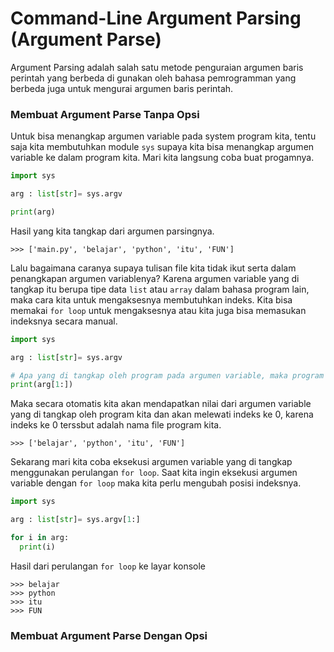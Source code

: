 # Command-Line Argument Parsing (Argument Parse)

Argument Parsing adalah salah satu metode penguraian argumen baris perintah yang berbeda di gunakan oleh bahasa pemrogramman yang berbeda juga untuk mengurai argumen baris perintah.

### Membuat Argument Parse Tanpa Opsi

Untuk bisa menangkap argumen variable pada system program kita, tentu saja kita membutuhkan module `sys` supaya kita bisa menangkap argumen variable ke dalam program kita. Mari kita langsung coba buat progamnya.

```py
import sys

arg : list[str]= sys.argv

print(arg)
```
Hasil yang kita tangkap dari argumen parsingnya.

```terminal
>>> ['main.py', 'belajar', 'python', 'itu', 'FUN']
```
Lalu bagaimana caranya supaya tulisan file kita tidak ikut serta dalam penangkapan argumen variablenya?
Karena argumen variable yang di tangkap itu berupa tipe data `list` atau `array` dalam bahasa program lain, maka cara kita untuk mengaksesnya membutuhkan indeks. Kita bisa memakai `for loop` untuk mengaksesnya atau kita juga bisa memasukan indeksnya secara manual.

```py
import sys

arg : list[str]= sys.argv

# Apa yang di tangkap oleh program pada argumen variable, maka program kita akan mengabaikan indeks ke 0
print(arg[1:])
```
Maka secara otomatis kita akan mendapatkan nilai dari argumen variable yang di tangkap oleh program kita dan akan melewati indeks ke 0, karena indeks ke 0 terssbut adalah nama file program kita.
```terminal
>>> ['belajar', 'python', 'itu', 'FUN']
```

Sekarang mari kita coba eksekusi argumen variable yang di tangkap menggunakan perulangan `for loop`.
Saat kita ingin eksekusi argumen variable dengan `for loop` maka kita perlu mengubah posisi indeksnya.

```py
import sys

arg : list[str]= sys.argv[1:]

for i in arg:
  print(i)
```
Hasil dari perulangan `for loop` ke layar konsole
```terminal
>>> belajar
>>> python
>>> itu
>>> FUN
```

### Membuat Argument Parse Dengan Opsi
